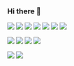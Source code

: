 ### Hi there 👋

<!--
**leekh7411/leekh7411** is a ✨ _special_ ✨ repository because its `README.md` (this file) appears on your GitHub profile.

Here are some ideas to get you started:

- 🔭 I’m currently working on ...
- 🌱 I’m currently learning ...
- 👯 I’m looking to collaborate on ...
- 🤔 I’m looking for help with ...
- 💬 Ask me about ...
- 📫 How to reach me: ...
- 😄 Pronouns: ...
- ⚡ Fun fact: ...
-->


[![](https://img.shields.io/badge/-Python-000?style=flat&logo=python)](https://github.com/leekh7411)
[![](https://img.shields.io/badge/-Go-000?style=flat&logo=go)](https://github.com/leekh7411)
[![](https://img.shields.io/badge/-Rails-000?style=flat&logo=ruby-on-rails)](https://github.com/leekh7411)
[![](https://img.shields.io/badge/-Docker-000?style=flat&logo=docker)](https://github.com/leekh7411)
[![](https://img.shields.io/badge/-PyTorch-000?style=flat&logo=pytorch)](https://github.com/leekh7411)
[![](https://img.shields.io/badge/-MySQL-000?style=flat&logo=mysql)](https://github.com/leekh7411)
[![](https://img.shields.io/badge/-Redis-000?style=flat&logo=redis)](https://github.com/leekh7411)

[![](https://img.shields.io/badge/-AWS-000?style=flat&logo=amazon-aws)](https://github.com/leekh7411)
[![](https://img.shields.io/badge/-Firebase-000?style=flat&logo=firebase)](https://github.com/leekh7411)
[![](https://img.shields.io/badge/-Terraform-000?style=flat&logo=terraform)](https://github.com/leekh7411)
[![](https://img.shields.io/badge/-CircleCI-000?style=flat&logo=circleci)](https://github.com/leekh7411)

[![](https://github-readme-stats.vercel.app/api?username=tanimutomo&show_icons=true&theme=gruvbox&count_private=true)](https://github.com/leekh7411)
[![](https://github-profile-trophy.vercel.app/?username=tanimutomo&theme=gruvbox&rank=SECRET,SSS,SS,S,AAA,AA,A,B)](https://github.com/leekh7411)

